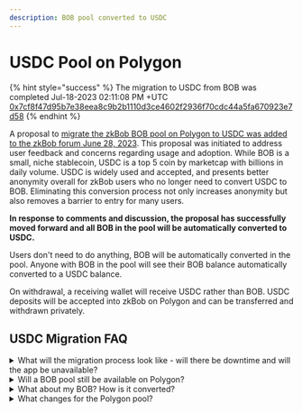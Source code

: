 ```yaml
---
description: BOB pool converted to USDC
---
```


# USDC Pool on Polygon

{% hint style="success" %}
The migration to USDC from BOB was completed Jul-18-2023 02:11:08 PM +UTC [0x7cf8f47d95b7e38eea8c9b2b1110d3ce4602f2936f70cdc44a5fa670923e7d58](https://polygonscan.com/tx/0x7cf8f47d95b7e38eea8c9b2b1110d3ce4602f2936f70cdc44a5fa670923e7d58)
{% endhint %}

A proposal to [migrate the zkBob BOB pool on Polygon to USDC was added to the zkBob forum June 28, 2023](https://forum.zkbob.com/t/proposal-to-migrate-zkbob-polygon-pool-from-bob-to-usdc/24). This proposal was initiated to address user feedback and concerns regarding usage and adoption. While BOB is a small, niche stablecoin, USDC is a top 5 coin by marketcap with billions in daily volume. USDC is widely used and accepted, and presents better anonymity overall for zkBob users who no longer need to convert USDC to BOB. Eliminating this conversion process not only increases anonymity but also removes a barrier to entry for many users.

**In response to comments and discussion, the proposal has successfully moved forward and all BOB in the pool will be automatically converted to USDC.**

Users don't need to do anything, BOB will be automatically converted in the pool. Anyone with BOB in the pool will see their BOB balance automatically converted to a USDC balance.

On withdrawal, a receiving wallet will receive USDC rather than BOB. USDC deposits will be accepted into zkBob on Polygon and can be transferred and withdrawn privately.

## USDC Migration FAQ

<details>

<summary>What will the migration process look like - will there be downtime and will the app be unavailable?</summary>

Yes, there will be a short downtime period of 1-2 hours where the app will not be available during the migration. All operations in all pools will stop during this time.  Following the migration, all BOB will be replaced 1:1 with USDC.

_**Update:** The migration is complete and all operations are functioning normally._

</details>

<details>

<summary>Will a BOB pool still be available on Polygon?</summary>

No. The BOB pool on Polygon will be replaced by the USDC pool. However, a BOB pool is available on Optimism along with the newly deployed [ETH pool on Optimism](eth-pool-on-optimism.md).



</details>

<details>

<summary>What about my BOB? How is it converted?</summary>

The default token for the pool is simply swapped. Following the successful proposal, a transaction initiated by the zkBob DAO multisig will:

1. Remove all BOB from the pool
2. Swap BOB for the same amount of USDC
3. Deposit all USDC into the pool.

Transaction details will be posted once the transaction is complete.\
TX: [0x7cf8f47d95b7e38eea8c9b2b1110d3ce4602f2936f70cdc44a5fa670923e7d58](https://polygonscan.com/tx/0x7cf8f47d95b7e38eea8c9b2b1110d3ce4602f2936f70cdc44a5fa670923e7d58)

</details>

<details>

<summary>What changes for the Polygon pool?</summary>

Nothing will change regarding general processes, only the token will change. Deposits, transfers and withdrawals will use USDC instead of BOB. The rest of the functionality remains the same.&#x20;

</details>





&#x20;



